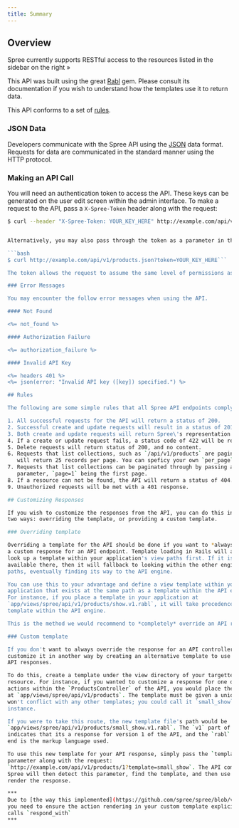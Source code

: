 ```yaml
---
title: Summary
---
```


## Overview

Spree currently supports RESTful access to the resources listed in the sidebar
on the right &raquo;

This API was built using the great [Rabl](https://github.com/nesquena/rabl) gem.
Please consult its documentation if you wish to understand how the templates use
it to return data.

This API conforms to a set of [rules](#rules).

### JSON Data

Developers communicate with the Spree API using the [JSON](http://www.json.org) data format. Requests for data are communicated in the standard manner using the HTTP protocol.

### Making an API Call

You will need an authentication token to access the API. These keys can be generated on the user edit screen within the admin interface. To make a request to the API, pass a `X-Spree-Token` header along with the request:

```bash
$ curl --header "X-Spree-Token: YOUR_KEY_HERE" http://example.com/api/v1/products.json```


Alternatively, you may also pass through the token as a parameter in the request if a header just won't suit your purposes (i.e. JavaScript console debugging).

```bash
$ curl http://example.com/api/v1/products.json?token=YOUR_KEY_HERE```

The token allows the request to assume the same level of permissions as the actual user to whom the token belongs.

### Error Messages

You may encounter the follow error messages when using the API.

#### Not Found

<%= not_found %>

#### Authorization Failure

<%= authorization_failure %>

#### Invalid API Key

<%= headers 401 %>
<%= json(error: "Invalid API key ([key]) specified.") %>

## Rules

The following are some simple rules that all Spree API endpoints comply with.

1. All successful requests for the API will return a status of 200.
2. Successful create and update requests will result in a status of 201 and 200 respectively.
3. Both create and update requests will return Spree\'s representation of the data upon success.
4. If a create or update request fails, a status code of 422 will be returned, with a hash containing an \"error\" key, and an \"errors\" key. The errors value will contain all ActiveRecord validation errors encountered when saving this record.
5. Delete requests will return status of 200, and no content.
6. Requests that list collections, such as `/api/v1/products` are paginated and
   will return 25 records per page. You can speficy your own `per_page` value.
7. Requests that list collections can be paginated through by passing a `page`
   parameter, `page=1` being the first page.
8. If a resource can not be found, the API will return a status of 404.
9. Unauthorized requests will be met with a 401 response.

## Customizing Responses

If you wish to customize the responses from the API, you can do this in one of
two ways: overriding the template, or providing a custom template.

### Overriding template

Overriding a template for the API should be done if you want to *always* provide
a custom response for an API endpoint. Template loading in Rails will attempt to
look up a template within your application's view paths first. If it isn't
available there, then it will fallback to looking within the other engine's view
paths, eventually finding its way to the API engine.

You can use this to your advantage and define a view template within your
application that exists at the same path as a template within the API engine.
For instance, if you place a template in your application at
`app/views/spree/api/v1/products/show.v1.rabl`, it will take precedence over the
template within the API engine.

This is the method we would recommend to *completely* override an API response.

### Custom template

If you don't want to always override the response for an API controller, you can
customize it in another way by creating an alternative template to use for some
API responses.

To do this, create a template under the view directory of your targetted
resource. For instance, if you wanted to customize a response for one of the
actions within the `ProductsController` of the API, you would place the template
at `app/views/spree/api/v1/products`. The template must be given a unique name that
won't conflict with any other templates; you could call it `small_show` for
instance.

If you were to take this route, the new template file's path would be
`app/views/spree/api/v1/products/small_show.v1.rabl`. The `v1` part of the filename
indicates that its a response for version 1 of the API, and the `rabl` on the
end is the markup language used.

To use this new template for your API response, simply pass the `template`
parameter along with the request:
`http://example.com/api/v1/products/1?template=small_show`. The API component of
Spree will then detect this parameter, find the template, and then use this to
render the response.

***
Due to [the way this implemented](https://github.com/spree/spree/blob/v2.3.1/api/v1/lib/spree/api/v1/responders/rabl_template.rb#L5-L18)
you need to ensure the action rendering in your custom template explicitly
calls `respond_with`
***
